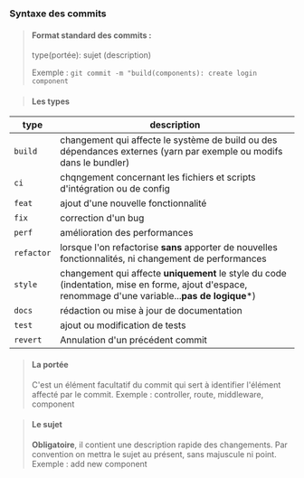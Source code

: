 ### Syntaxe des commits

> #### Format standard des commits :
>
> type(portée): sujet (description)
>
> Exemple : `git commit -m "build(components): create login component`

> #### Les types

type    |   description |
|--------|--------|
`build` | changement qui affecte le système de build ou des dépendances externes (yarn par exemple ou modifs dans le bundler)
`ci`    | chqngement concernant les fichiers et scripts d'intégration ou de config
`feat`  | ajout d'une nouvelle fonctionnalité
`fix`   | correction d'un bug
`perf`  |amélioration des performances
`refactor`  | lorsque l'on refactorise **sans** apporter de nouvelles fonctionnalités, ni changement de performances
`style` | changement qui affecte **uniquement** le style du code (indentation, mise en forme, ajout d'espace, renommage d'une variable...**pas de logique***)
`docs`  | rédaction ou mise à jour de documentation
`test`  | ajout ou modification de tests
`revert`    | Annulation d'un précédent commit

> #### La portée
> C'est un élément facultatif du commit qui sert à identifier l'élément affecté par le commit. Exemple : controller, route, middleware, component

> #### Le sujet
> **Obligatoire**, il contient une description rapide des changements. Par convention on mettra le sujet au présent, sans majuscule ni point.
> Exemple : add new component
